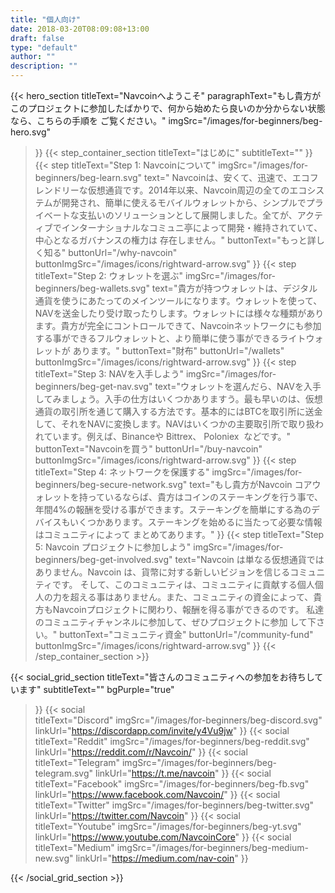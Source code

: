 ```yaml
---
title: "個人向け"
date: 2018-03-20T08:09:08+13:00
draft: false
type: "default"
author: ""
description: ""
---
```

{{< hero_section
titleText="Navcoinへようこそ"
paragraphText="もし貴方がこのプロジェクトに参加したばかりで、何から始めたら良いのか分からない状態なら、こちらの手順を&nbsp;ご覧ください。"
imgSrc="/images/for-beginners/beg-hero.svg"
>}}
{{< step_container_section 
    titleText="はじめに"
    subtitleText=""
>}}
  {{< step 
      titleText="Step 1:  Navcoinについて"
      imgSrc="/images/for-beginners/beg-learn.svg"
      text=" Navcoinは、安くて、迅速で、エコフレンドリーな仮想通貨です。2014年以来、Navcoin周辺の全てのエコシステムが開発され、簡単に使えるモバイルウォレットから、シンプルでプライベートな支払いのソリューションとして展開しました。全てが、アクティブでインターナショナルなコミュニ亭によって開発・維持されていて、中心となるガバナンスの権力は&nbsp;存在しません。"
      buttonText="もっと詳しく知る"
      buttonUrl="/why-navcoin"
      buttonImgSrc="/images/icons/rightward-arrow.svg"
  >}}
  {{< step 
      titleText="Step 2: ウォレットを選ぶ"
      imgSrc="/images/for-beginners/beg-wallets.svg"
      text="貴方が持つウォレットは、デジタル通貨を使うにあたってのメインツールになります。ウォレットを使って、NAVを送金したり受け取ったりします。ウォレットには様々な種類があります。貴方が完全にコントロールできて、Navcoinネットワークにも参加する事ができるフルウォレットと、より簡単に使う事ができるライトウォレットが&nbsp;あります。"
      buttonText="財布"
      buttonUrl="/wallets"
      buttonImgSrc="/images/icons/rightward-arrow.svg"
  >}}
  {{< step
      titleText="Step 3: NAVを入手しよう"
      imgSrc="/images/for-beginners/beg-get-nav.svg"
      text="ウォレットを選んだら、NAVを入手してみましょう。入手の仕方はいくつかありますう。最も早いのは、仮想通貨の取引所を通じて購入する方法です。基本的にはBTCを取引所に送金して、それをNAVに変換します。NAVはいくつかの主要取引所で取り扱われています。例えば、Binanceや Bittrex、 Poloniex &nbsp;などです。"
      buttonText="Navcoinを買う"
      buttonUrl="/buy-navcoin"
      buttonImgSrc="/images/icons/rightward-arrow.svg"
  >}}
  {{< step
      titleText="Step 4: ネットワークを保護する"
      imgSrc="/images/for-beginners/beg-secure-network.svg"
      text="もし貴方がNavcoin コアウォレットを持っているならば、貴方はコインのステーキングを行う事で、年間4%の報酬を受ける事ができます。ステーキングを簡単にする為のデバイスもいくつかあります。ステーキングを始めるに当たって必要な情報はコミュニティによって&nbsp;まとめてあります。"
  >}}
  {{< step
      titleText="Step 5: Navcoin プロジェクトに参加しよう"
      imgSrc="/images/for-beginners/beg-get-involved.svg"
      text="Navcoin は単なる仮想通貨ではありません。Navcoin は、貨幣に対する新しいビジョンを信じるコミュニティです。 そして、このコミュニティは、コミュニティに貢献する個人個人の力を超える事はありません。また、コミュニティの資金によって、貴方もNavcoinプロジェクトに関わり、報酬を得る事ができるのです。 私達のコミュニティチャンネルに参加して、ぜひプロジェクトに参加&nbsp;して下さい。"
      buttonText="コミュニティ資金"
      buttonUrl="/community-fund"
      buttonImgSrc="/images/icons/rightward-arrow.svg"
  >}}
{{< /step_container_section >}}

{{< social_grid_section 
    titleText="皆さんのコミュニティへの参加をお待ちしています"
    subtitleText=""
    bgPurple="true"
>}}
    {{< social                 
    titleText="Discord"
    imgSrc="/images/for-beginners/beg-discord.svg"
    linkUrl="https://discordapp.com/invite/y4Vu9jw"
>}}
{{< social                 
    titleText="Reddit"
    imgSrc="/images/for-beginners/beg-reddit.svg"
    linkUrl="https://reddit.com/r/Navcoin/"
>}}
{{< social                 
    titleText="Telegram"
    imgSrc="/images/for-beginners/beg-telegram.svg"
    linkUrl="https://t.me/navcoin"
>}}
{{< social                 
    titleText="Facebook"
    imgSrc="/images/for-beginners/beg-fb.svg"
    linkUrl="https://www.facebook.com/Navcoin/"
>}}
{{< social                 
    titleText="Twitter"
    imgSrc="/images/for-beginners/beg-twitter.svg"
    linkUrl="https://twitter.com/Navcoin"
>}}
{{< social                 
    titleText="Youtube"
    imgSrc="/images/for-beginners/beg-yt.svg"
    linkUrl="https://www.youtube.com/NavcoinCore"
>}}
{{< social                 
    titleText="Medium"
    imgSrc="/images/for-beginners/beg-medium-new.svg"
    linkUrl="https://medium.com/nav-coin"
>}}

{{< /social_grid_section >}}
